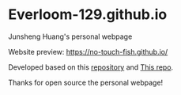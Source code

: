 # Everloom-129.github.io
Junsheng Huang's personal webpage

Website preview: https://no-touch-fish.github.io/

Developed based on this [repository](https://github.com/Everloom-129/Everloom-129.github.io) and [This repo](https://github.com/JunweiLiang/junweiliang.github.io).

Thanks for open source the personal webpage!

